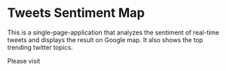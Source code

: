 Tweets Sentiment Map
====================

This is a single-page-application that analyzes the sentiment of real-time tweets and displays the result on Google map. It also shows the top trending twitter topics.

Please visit 
